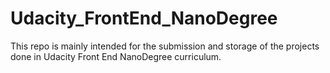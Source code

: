 # Udacity_FrontEnd_NanoDegree
This repo is mainly intended for the submission and storage of the projects done in Udacity Front End NanoDegree curriculum.
